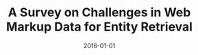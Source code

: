 ---
title: "A Survey on Challenges in Web Markup Data for Entity Retrieval"
collection: publications
permalink: /publication/2016-DBLP_conf_semweb_YuFGD16
date: 2016-01-01
venue: 'Proceedings of the {ISWC} 2016 Posters {\&} Demonstrations Track co-located with 15th International Semantic Web Conference {(ISWC} 2016), Kobe, Japan, October 19, 2016'
---